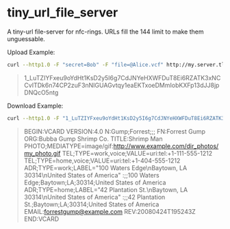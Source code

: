 tiny_url_file_server
====================

A tiny-url file-server for nfc-rings.
URLs fill the 144 limit to make them unguessable.

Upload Example:

```bash
curl --http1.0 -F "secret=Bob" -F "file=@Alice.vcf" http://my.server.tld/h.php 2>/dev/null
```

> 1_LuTZIYFxeu9oYdHt1KsD2y5I6g7CdJNYeHXWFDuT8Ei6RZATK3xNCCvITDk6n74CP2zuF3nNIGUAGvtqy1eaEKTxoeDMmIobKXFp13dJJ8jpDNQcO5ntg

Download Example:

```bash
curl --http1.0 -F "1_LuTZIYFxeu9oYdHt1KsD2y5I6g7CdJNYeHXWFDuT8Ei6RZATK3xNCCvITDk6n74CP2zuF3nNIGUAGvtqy1eaEKTxoeDMmIobKXFp13dJJ8jpDNQcO5ntg" http://my.server.tld/h.php
```

> BEGIN:VCARD
> VERSION:4.0
> N:Gump;Forrest;;;
> FN:Forrest Gump
> ORG:Bubba Gump Shrimp Co.
> TITLE:Shrimp Man
> PHOTO;MEDIATYPE=image/gif:http://www.example.com/dir_photos/my_photo.gif
> TEL;TYPE=work,voice;VALUE=uri:tel:+1-111-555-1212
> TEL;TYPE=home,voice;VALUE=uri:tel:+1-404-555-1212
> ADR;TYPE=work;LABEL="100 Waters Edge\nBaytown, LA 30314\nUnited States of America"
>   :;;100 Waters Edge;Baytown;LA;30314;United States of America
> ADR;TYPE=home;LABEL="42 Plantation St.\nBaytown, LA 30314\nUnited States of America"
>  :;;42 Plantation St.;Baytown;LA;30314;United States of America
> EMAIL:forrestgump@example.com
> REV:20080424T195243Z
> END:VCARD


